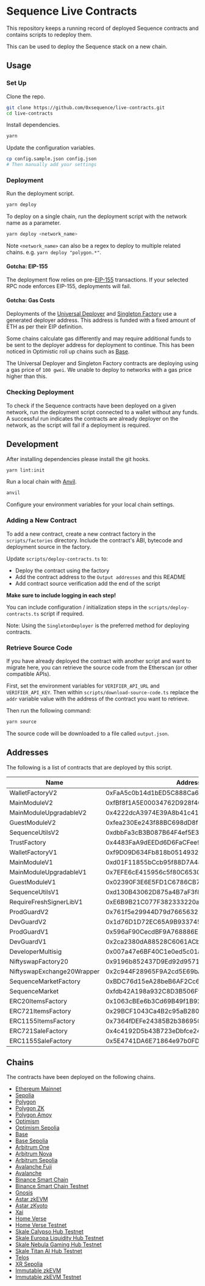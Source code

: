 # Sequence Live Contracts

This repository keeps a running record of deployed Sequence contracts and contains scripts to redeploy them.

This can be used to deploy the Sequence stack on a new chain.

## Usage

### Set Up

Clone the repo.

```sh
git clone https://github.com/0xsequence/live-contracts.git
cd live-contracts
```

Install dependencies.

```sh
yarn
```

Update the configuration variables.

```sh
cp config.sample.json config.json
# Then manually add your settings
```

### Deployment

Run the deployment script.

```sh
yarn deploy
```

To deploy on a single chain, run the deployment script with the network name as a parameter.

```sh
yarn deploy <network_name>
```

Note `<network_name>` can also be a regex to deploy to multiple related chains. e.g. `yarn deploy "polygon.*"`.

#### Gotcha: EIP-155

The deployment flow relies on pre-[EIP-155](https://eips.ethereum.org/EIPS/eip-155) transactions.
If your selected RPC node enforces EIP-155, deployments will fail.

#### Gotcha: Gas Costs

Deployments of the [Universal Deployer](https://gist.github.com/Agusx1211/de05dabf918d448d315aa018e2572031) and [Singleton Factory](https://eips.ethereum.org/EIPS/eip-2470) use a generated deployer address.
This address is funded with a fixed amount of ETH as per their EIP definition.

Some chains calculate gas differently and may require additional funds to be sent to the deployer address for deployment to continue.
This has been noticed in Optimistic roll up chains such as [Base](https://base.org).

The Universal Deployer and Singleton Factory contracts are deploying using a gas price of `100 gwei`. We unable to deploy to networks with a gas price higher than this.

### Checking Deployment

To check if the Sequence contracts have been deployed on a given network, run the deployment script connected to a wallet without any funds.
A successful run indicates the contracts are already deployer on the network, as the script will fail if a deployment is required.

## Development

After installing dependencies please install the git hooks.

```sh
yarn lint:init
```

Run a local chain with [Anvil](https://github.com/foundry-rs/foundry/blob/master/anvil/README.md).

```sh
anvil
```

Configure your environment variables for your local chain settings.

### Adding a New Contract

To add a new contract, create a new contract factory in the `scripts/factories` directory.
Include the contract's ABI, bytecode and deployment source in the factory.

Update `scripts/deploy-contracts.ts` to:

- Deploy the contract using the factory
- Add the contract address to the `Output addresses` and this README
- Add contract source verification add the end of the script

**Make sure to include logging in each step!**

You can include configuration / initialization steps in the `scripts/deploy-contracts.ts` script if required.

Note: Using the `SingletonDeployer` is the preferred method for deploying contracts.

### Retrieve Source Code

If you have already deployed the contract with another script and want to migrate here, you can retrieve the source code from the Etherscan (or other compatible APIs).

First, set the environment variables for `VERIFIER_API_URL` and `VERIFIER_API_KEY`.
Then within `scripts/download-source-code.ts` replace the `addr` variable value with the address of the contract you want to retrieve.

Then run the following command:

```sh
yarn source
```

The source code will be downloaded to a file called `output.json`.

## Addresses

The following is a list of contracts that are deployed by this script.

| Name                       | Address                                    |
| -------------------------- | ------------------------------------------ |
| WalletFactoryV2            | 0xFaA5c0b14d1bED5C888Ca655B9a8A5911F78eF4A |
| MainModuleV2               | 0xfBf8f1A5E00034762D928f46d438B947f5d4065d |
| MainModuleUpgradableV2     | 0x4222dcA3974E39A8b41c411FeDDE9b09Ae14b911 |
| GuestModuleV2              | 0xfea230Ee243f88BC698dD8f1aE93F8301B6cdfaE |
| SequenceUtilsV2            | 0xdbbFa3cB3B087B64F4ef5E3D20Dda2488AA244e6 |
| TrustFactory               | 0x4483FaA9dEEDd6D6FaCFee9c686f1E394A1280f9 |
| WalletFactoryV1            | 0xf9D09D634Fb818b05149329C1dcCFAeA53639d96 |
| MainModuleV1               | 0xd01F11855bCcb95f88D7A48492F66410d4637313 |
| MainModuleUpgradableV1     | 0x7EFE6cE415956c5f80C6530cC6cc81b4808F6118 |
| GuestModuleV1              | 0x02390F3E6E5FD1C6786CB78FD3027C117a9955A7 |
| SequenceUtilsV1            | 0xd130B43062D875a4B7aF3f8fc036Bc6e9D3E1B3E |
| RequireFreshSignerLibV1    | 0xE6B9B21C077F382333220a072e4c44280b873907 |
| ProdGuardV2                | 0x761f5e29944D79d76656323F106CF2efBF5F09e9 |
| DevGuardV2                 | 0x1d76D1D72EC65A9B933745bd0a87cAA0FAc75Af0 |
| ProdGuardV1                | 0x596aF90CecdBF9A768886E771178fd5561dD27Ab |
| DevGuardV1                 | 0x2ca2380dA88528C6061ACb70aD5222fe455F25DF |
| DeveloperMultisig          | 0x007a47e6BF40C1e0ed5c01aE42fDC75879140bc4 |
| NiftyswapFactory20         | 0x9196b852437D9Ed92d95715dCbdA4533ffC479E0 |
| NiftyswapExchange20Wrapper | 0x2c944F28965F9A2cd5E69bA7e7520CbbD928258a |
| SequenceMarketFactory      | 0xBDC76d15eA28beB6AF2Cc69b4EFBb4Aa4FB77689 |
| SequenceMarket             | 0xfdb42A198a932C8D3B506Ffa5e855bC4b348a712 |
| ERC20ItemsFactory          | 0x1063cBEe6b3Cd69B49f1B922A0D402f484b39855 |
| ERC721ItemsFactory         | 0x29BCF1043Ca4B2c95aB28082143587896D39D22D |
| ERC1155ItemsFactory        | 0x7364fDEFe24385B2b3869504383c94cF083AcbD6 |
| ERC721SaleFactory          | 0x4c4192D5b43B723eDbfce2434fA7b98402034513 |
| ERC1155SaleFactory         | 0x5E4741DA6E71864e97b0FD2B4551F01292860AaB |

## Chains

The contracts have been deployed on the following chains.

- [Ethereum Mainnet](https://chainlist.org/chain/1)
- [Sepolia](https://chainlist.org/chain/11155111)
- [Polygon](https://chainlist.org/chain/137)
- [Polygon ZK](https://chainlist.org/chain/1101)
- [Polygon Amoy](https://chainlist.org/chain/80002)
- [Optimism](https://chainlist.org/chain/10)
- [Optimism Sepolia](https://chainlist.org/chain/11155420)
- [Base](https://chainlist.org/chain/8453)
- [Base Sepolia](https://chainlist.org/chain/84532)
- [Arbitrum One](https://chainlist.org/chain/42161)
- [Arbitrum Nova](https://chainlist.org/chain/42170)
- [Arbitrum Sepolia](https://chainlist.org/chain/421614)
- [Avalanche Fuji](https://chainlist.org/chain/43113)
- [Avalanche](https://chainlist.org/chain/43114)
- [Binance Smart Chain](https://chainlist.org/chain/56)
- [Binance Smart Chain Testnet](https://chainlist.org/chain/97)
- [Gnosis](https://chainlist.org/chain/100)
- [Astar zkEVM](https://chainlist.org/chain/3776)
- [Astar zKyoto](https://chainlist.org/chain/6038361)
- [Xai](https://chainlist.org/chain/660279)
- [Home Verse](https://chainlist.org/chain/19011)
- [Home Verse Testnet](https://chainlist.org/chain/40875)
- [Skale Calypso Hub Testnet](https://chainlist.org/chain/974399131)
- [Skale Europa Liquidity Hub Testnet](https://chainlist.org/chain/1444673419)
- [Skale Nebula Gaming Hub Testnet](https://chainlist.org/chain/37084624)
- [Skale Titan AI Hub Testnet](https://chainlist.org/chain/1020352220)
- [Telos](https://www.telos.net/)
- [XR Sepolia](https://xr-one.gitbook.io/xr)
- [Immutable zkEVM](https://chainlist.org/chain/13371)
- [Immutable zkEVM Testnet](https://chainlist.org/chain/13473)
